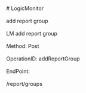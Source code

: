 <br>#     LogicMonitor</br>
<br>add report group</br>
<br>LM add report group</br>
<br>Method: Post</br>
<br>OperationID: addReportGroup</br>
<br>EndPoint:</br>
<br>/report/groups</br>
